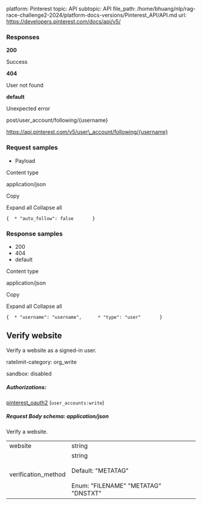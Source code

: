 platform: Pinterest
topic: API
subtopic: API
file_path: /home/bhuang/nlp/rag-race-challenge2-2024/platform-docs-versions/Pinterest_API/API.md
url: https://developers.pinterest.com/docs/api/v5/

### Responses

**200**

Success

**404**

User not found

**default**

Unexpected error

post/user\_account/following/{username}

https://api.pinterest.com/v5/user\_account/following/{username}

### Request samples

* Payload

Content type

application/json

Copy

Expand all Collapse all

`{  * "auto_follow": false       }`

### Response samples

* 200
* 404
* default

Content type

application/json

Copy

Expand all Collapse all

`{  * "username": "username",      * "type": "user"       }`

## [](#operation/verify_website/update)Verify website

Verify a website as a signed-in user.

ratelimit-category: org\_write

sandbox: disabled

##### Authorizations:

[pinterest\_oauth2](#section/Authentication/pinterest_oauth2) (`user_accounts:write`)

##### Request Body schema: application/json

Verify a website.

|     |     |
| --- | --- |
| website | string |
| verification\_method | string<br><br>Default: "METATAG"<br><br>Enum: "FILENAME" "METATAG" "DNSTXT" |